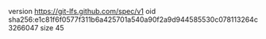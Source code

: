 version https://git-lfs.github.com/spec/v1
oid sha256:e1c81f6f0577f311b6a425701a540a90f2a9d944585530c078113264c3266047
size 45
